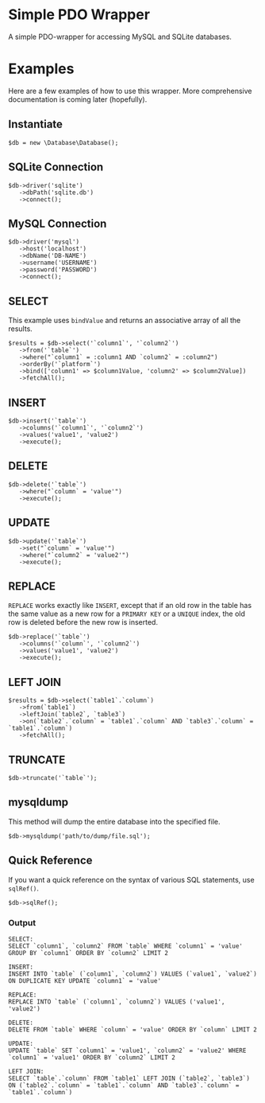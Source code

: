 # Simple PDO Wrapper

A simple PDO-wrapper for accessing MySQL and SQLite databases.

# Examples

Here are a few examples of how to use this wrapper. More comprehensive documentation is coming later (hopefully).

## Instantiate
```
$db = new \Database\Database();
```

## SQLite Connection

```
$db->driver('sqlite')
   ->dbPath('sqlite.db')
   ->connect();
```

## MySQL Connection

```
$db->driver('mysql')
   ->host('localhost')
   ->dbName('DB-NAME')
   ->username('USERNAME')
   ->password('PASSWORD')
   ->connect();
```

## SELECT

This example uses `bindValue` and returns an associative array of all the results.

```
$results = $db->select('`column1`', '`column2`')
   ->from('`table`')
   ->where("`column1` = :column1 AND `column2` = :column2")
   ->orderBy('`platform`')
   ->bind(['column1' => $column1Value, 'column2' => $column2Value])
   ->fetchAll();
```

## INSERT

```
$db->insert('`table`')
   ->columns('`column1`', '`column2`')
   ->values('value1', 'value2')
   ->execute();
```

## DELETE

```
$db->delete('`table`')
   ->where("`column` = 'value'")
   ->execute();
```

## UPDATE

```
$db->update('`table`')
   ->set("`column` = 'value'")
   ->where("`column2` = 'value2'")
   ->execute();
```

## REPLACE

`REPLACE` works exactly like `INSERT`, except that if an old row in the table has the same value as a new row for a `PRIMARY KEY` or a `UNIQUE` index, the old row is deleted before the new row is inserted.

```
$db->replace('`table`')
   ->columns('`column`', '`column2`')
   ->values('value1', 'value2')
   ->execute();
```

## LEFT JOIN

```
$results = $db->select(`table1`.`column`)
   ->from(`table1`)
   ->leftJoin(`table2`, `table3`)
   ->on(`table2`.`column` = `table1`.`column` AND `table3`.`column` = `table1`.`column`)
   ->fetchAll();
```

## TRUNCATE

```
$db->truncate('`table`');
```

## mysqldump

This method will dump the entire database into the specified file.

```
$db->mysqldump('path/to/dump/file.sql');
```

## Quick Reference

If you want a quick reference on the syntax of various SQL statements, use `sqlRef()`.

```
$db->sqlRef();
```

### Output

```
SELECT:
SELECT `column1`, `column2` FROM `table` WHERE `column1` = 'value' GROUP BY `column1` ORDER BY `column2` LIMIT 2

INSERT:
INSERT INTO `table` (`column1`, `column2`) VALUES (`value1`, `value2`) ON DUPLICATE KEY UPDATE `column1` = 'value'

REPLACE:
REPLACE INTO `table` (`column1`, `column2`) VALUES ('value1', 'value2')

DELETE:
DELETE FROM `table` WHERE `column` = 'value' ORDER BY `column` LIMIT 2

UPDATE:
UPDATE `table` SET `column1` = 'value1', `column2` = 'value2' WHERE `column1` = 'value1' ORDER BY `column2` LIMIT 2

LEFT JOIN:
SELECT `table`.`column` FROM `table1` LEFT JOIN (`table2`, `table3`) ON (`table2`.`column` = `table1`.`column` AND `table3`.`column` = `table1`.`column`)
```
